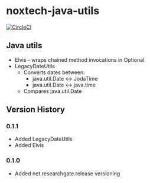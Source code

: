 # noxtech-java-utils

[![CircleCI](https://circleci.com/gh/matthewh86/noxtech-java-utils.svg?style=svg)](https://circleci.com/gh/matthewh86/noxtech-java-utils)

## Java utils

* Elvis - wraps chained method invocations in Optional
* LegacyDateUtils
  * Converts dates between:
    - java.util.Date <-> JodaTime
    - java.util.Date <-> java.time
  * Compares java.util.Date

## Version History

### 0.1.1
* Added LegacyDateUtils
* Added Elvis

### 0.1.0
* Added net.researchgate.release versioning